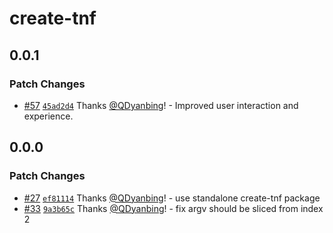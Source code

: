 # create-tnf

## 0.0.1

### Patch Changes

- [#57](https://github.com/umijs/tnf/pull/57) [`45ad2d4`](https://github.com/umijs/tnf/commit/45ad2d44375bc0ff29187c0725969b9515105f2a) Thanks [@QDyanbing](https://github.com/QDyanbing)! - Improved user interaction and experience.

## 0.0.0

### Patch Changes

- [#27](https://github.com/umijs/tnf/pull/27) [`ef81114`](https://github.com/umijs/tnf/commit/ef811144bbb90323a260167dba960ffa4842d57a) Thanks [@QDyanbing](https://github.com/QDyanbing)! - use standalone create-tnf package
- [#33](https://github.com/umijs/tnf/pull/33) [`9a3b65c`](https://github.com/umijs/tnf/commit/9a3b65c3731486172d2015997ecd2394bf503aa3) Thanks [@QDyanbing](https://github.com/QDyanbing)! - fix argv should be sliced from index 2
